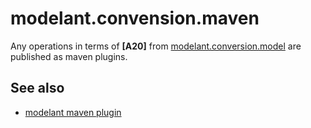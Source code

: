 modelant.convension.maven
=========================

Any operations in terms of **\[A20\]** from [modelant.conversion.model](../modelant.conversion.model/index.html) are published as maven plugins.

<!-- MACRO{toc} -->

See also
--------
* [modelant maven plugin](./modelant.conversion.maven.plugin/index.html)
